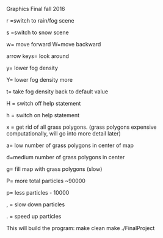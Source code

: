 Graphics Final
fall 2016


r =switch to rain/fog scene

s =switch to snow scene 

w= move forward W=move backward

arrow keys= look around 

y= lower fog density

Y= lower fog density more

t= take fog density back to default value

H = switch off help statement

h = switch on help statement

x = get rid of all grass polygons. (grass polygons expensive computationally, will go into more detail later)

a= low number of grass polygons in center of map

d=medium number of grass polygons in center

g= fill map with grass polygons (slow)

P= more total particles ~90000

p= less particles - 10000

, = slow down particles

. = speed up particles

This will build the program: make clean
make
./FinalProject
